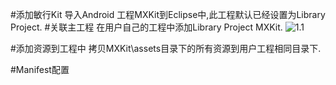 #添加敏行Kit
导入Android 工程MXKit到Eclipse中,此工程默认已经设置为Library Project.
#关联主工程
在用户自己的工程中添加Library Project MXKit.
![1.1](D:\dev\android_doc\android_doc\img\image1.png)

#添加资源到工程中
拷贝MXKit\assets目录下的所有资源到用户工程相同目录下.

#Manifest配置
